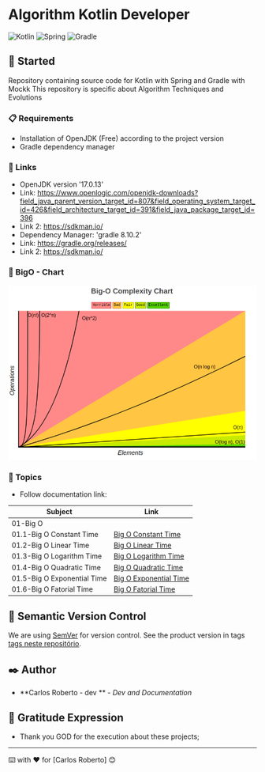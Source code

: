 # Algorithm Kotlin Developer
![Kotlin](https://img.shields.io/badge/kotlin-%237F52FF.svg?style=for-the-badge&logo=kotlin&logoColor=white)
![Spring](https://img.shields.io/badge/springboot-%236DB33F.svg?style=for-the-badge&logo=spring&logoColor=white)
![Gradle](https://img.shields.io/badge/Gradle-02303A.svg?style=for-the-badge&logo=Gradle&logoColor=white)

## 🚀 Started

Repository containing source code for Kotlin with Spring and Gradle with Mockk
This repository is specific about Algorithm Techniques and Evolutions

### 📋 Requirements

- Installation of OpenJDK (Free) according to the project version 
- Gradle dependency manager

### 🔧 Links
  - OpenJDK version '17.0.13'
  - Link: https://www.openlogic.com/openjdk-downloads?field_java_parent_version_target_id=807&field_operating_system_target_id=426&field_architecture_target_id=391&field_java_package_target_id=396
  - Link 2: https://sdkman.io/
  - Dependency Manager: 'gradle 8.10.2'
  - Link: https://gradle.org/releases/
  - Link 2: https://sdkman.io/

### 🔧 BigO - Chart

<p align="center">
  <img src= "https://github.com/CarlosRobertoMedeiros/repo-algorithm-generic/blob/main/kotlin/algorithm/img/Big-O-Complexity-Chart.png"  alt="http://bigocheatsheet.com/"/>
</p>

### 🔧 Topics
  - Follow documentation link:

| Subject                      | Link                                                                                                                                                                                   |
|------------------------------|----------------------------------------------------------------------------------------------------------------------------------------------------------------------------------------|
| 01-Big O                     |                                                                                                                                                                                        |
| 01.1-Big O Constant Time     | [Big O Constant Time](https://github.com/CarlosRobertoMedeiros/repo-algorithm-generic/blob/main/kotlin/algorithm/src/main/kotlin/br/com/roberto/algorithm/bigO/BigOSampleOne001.kt)    | 
| 01.2-Big O Linear Time       | [Big O Linear Time](https://github.com/CarlosRobertoMedeiros/repo-algorithm-generic/blob/main/kotlin/algorithm/src/main/kotlin/br/com/roberto/algorithm/bigO/BigOSampleOne002.kt)      |
| 01.3-Big O Logarithm Time    | [Big O Logarithm Time](https://github.com/CarlosRobertoMedeiros/repo-algorithm-generic/blob/main/kotlin/algorithm/src/main/kotlin/br/com/roberto/algorithm/bigO/BigOSampleOne003.kt)   |
| 01.4-Big O Quadratic Time    | [Big O Quadratic Time](https://github.com/CarlosRobertoMedeiros/repo-algorithm-generic/blob/main/kotlin/algorithm/src/main/kotlin/br/com/roberto/algorithm/bigO/BigOSampleOne004.kt)   |
| 01.5-Big O Exponential Time  | [Big O Exponential Time](https://github.com/CarlosRobertoMedeiros/repo-algorithm-generic/blob/main/kotlin/algorithm/src/main/kotlin/br/com/roberto/algorithm/bigO/BigOSampleOne005.kt) |
| 01.6-Big O Fatorial Time     | [Big O Fatorial Time](https://github.com/CarlosRobertoMedeiros/repo-algorithm-generic/blob/main/kotlin/algorithm/src/main/kotlin/br/com/roberto/algorithm/bigO/BigOSampleOne006.kt)    |


## 📌 Semantic Version Control

We are using [SemVer](http://semver.org/) for version control. See the product version in tags [tags neste repositório](https://github.com/suas/tags/do/projeto). 

## ✒️ Author

* **Carlos Roberto - dev ** - *Dev and Documentation*

## 🎁 Gratitude Expression

* Thank you GOD for the execution about these projects;

---
⌨️ with ❤️ for [Carlos Roberto] 😊
